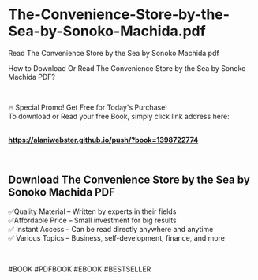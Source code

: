 # The-Convenience-Store-by-the-Sea-by-Sonoko-Machida.pdf
Read The Convenience Store by the Sea by Sonoko Machida pdf
<p>How to Download Or Read The Convenience Store by the Sea by Sonoko Machida PDF?</p>
<p>&nbsp;</p>
<p>&#128293;  Special Promo! Get Free for Today's Purchase!<br />To download or Read your free Book, simply click link address here:&nbsp;<br />&nbsp;</p>
<p><a href="https://alaniwebster.github.io/push/?book=1398722774"><strong>https://alaniwebster.github.io/push/?book=1398722774</strong></a></p>
<p>&nbsp;</p>
<h2>Download The Convenience Store by the Sea by Sonoko Machida PDF</h2>
<p>&#x2705;Quality Material &ndash; Written by experts in their fields<br />&#x2705;Affordable Price &ndash; Small investment for big results<br />&#x2705; Instant Access &ndash; Can be read directly anywhere and anytime<br />&#x2705; Various Topics &ndash; Business, self-development, finance, and more</p>
<p>&nbsp;</p>
<p>#BOOK #PDFBOOK #EBOOK #BESTSELLER</p>
